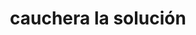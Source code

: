 ---
title: "cauchera la solución"
url: /puerto-la-cruz/cauchera-la-solucion/
shop: reparación de automóviles
---